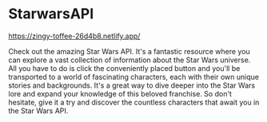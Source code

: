 # StarwarsAPI

https://zingy-toffee-26d4b8.netlify.app/

Check out the amazing Star Wars API. It's a fantastic resource where you can explore a vast collection of information about the Star Wars universe. All you have to do is click the conveniently placed button and you'll be transported to a world of fascinating characters, each with their own unique stories and backgrounds. It's a great way to dive deeper into the Star Wars lore and expand your knowledge of this beloved franchise. So don't hesitate, give it a try and discover the countless characters that await you in the Star Wars API.
